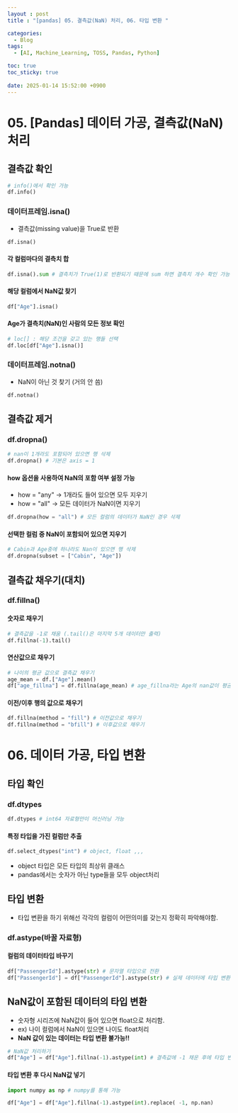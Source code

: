 ```yaml
---
layout : post
title : "[pandas] 05. 결측값(NaN) 처리, 06. 타입 변환 "

categories:
  - Blog
tags:
  - [AI, Machine_Learning, TOSS, Pandas, Python]

toc: true
toc_sticky: true
 
date: 2025-01-14 15:52:00 +0900
---
```

# 05. [Pandas] 데이터 가공, 결측값(NaN) 처리

## 결측값 확인
```python
# info()에서 확인 가능
df.info()
```

### 데이터프레임.isna()
- 결측값(missing value)을 True로 반환
~~~python
df.isna()
~~~

#### 각 컬럼마다의 결측치 합
~~~python
df.isna().sum # 결측치가 True(1)로 반환되기 때문에 sum 하면 결측치 개수 확인 가능
~~~

#### 해당 컬럼에서 NaN값 찾기
~~~python
df["Age"].isna()
~~~

#### Age가 결측치(NaN)인 사람의 모든 정보 확인
~~~python
# loc[] : 해당 조건을 갖고 있는 행들 선택
df.loc[df["Age"].isna()]
~~~

### 데이터프레임.notna()
- NaN이 아닌 것 찾기 (거의 안 씀)
~~~python
df.notna()
~~~

## 결측값 제거

### df.dropna() 
~~~python
# nan이 1개라도 포함되어 있으면 행 삭제
df.dropna() # 기본은 axis = 1
~~~

#### how 옵션을 사용하여 NaN의 포함 여부 설정 가능
- how = "any" -> 1개라도 들어 있으면 모두 지우기
- how = "all" -> 모든 데이터가 NaN이면 지우기
~~~python
df.dropna(how = "all") # 모든 컬럼의 데이터가 NaN인 경우 삭제 
~~~

#### 선택한 컬럼 중 NaN이 포함되어 있으면 지우기
~~~python
# Cabin과 Age중에 하나라도 Nan이 있으면 행 삭제 
df.dropna(subset = ["Cabin", "Age"])
~~~

## 결측값 채우기(대치)
### df.fillna()

#### 숫자로 채우기
~~~python
# 결측값을 -1로 채움 (.tail()은 마지막 5개 데이터만 출력)
df.fillna(-1).tail()
~~~

#### 연산값으로 채우기
~~~python
# 나이의 평균 값으로 결측값 채우기
age_mean = df.["Age"].mean()
df["age_fillna"] = df.fillna(age_mean) # age_fillna라는 Age의 nan값이 평균 값으로 채워진 새로운 컬럼 추가
~~~

#### 이전/이후 행의 값으로 채우기
~~~python
df.fillna(method = "fill") # 이전값으로 채우기
df.fillna(method = "bfill") # 이후값으로 채우기
~~~

# 06. 데이터 가공, 타입 변환

## 타입 확인
### df.dtypes
~~~python
df.dtypes # int64 자료형만이 머신러닝 가능
~~~
#### 특정 타입을 가진 컬럼만 추출
~~~python
df.select_dtypes("int") # object, float ,,,
~~~
- object 타입은 모든 타입의 최상위 클래스
- pandas에서는 숫자가 아닌 type들을 모두 object처리
## 타입 변환
- 타입 변환을 하기 위해선 각각의 컬럼이 어떤의미를 갖는지 정확히 파악해야함.
### df.astype(바꿀 자료형)
#### 컬럼의 데이터타입 바꾸기
~~~python
df["PassengerId"].astype(str) # 문자열 타입으로 전환
df["PassengerId"] = df["PassengerId"].astype(str) # 실제 데이터에 타입 변환 적용
~~~
## NaN값이 포함된 데이터의 타입 변환
- 숫자형 시리즈에 NaN값이 들어 있으면 float으로 처리함.
- ex) 나이 컬럼에서 NaN이 있으면 나이도 float처리
- **NaN 값이 있는 데이터는 타입 변환 불가능!!**

~~~python
# NaN값 처리하기
df["Age"] = df["Age"].fillna(-1).astype(int) # 결측값에 -1 채운 후에 타입 변환
~~~
#### 타입 변환 후 다시 NaN값 넣기
~~~python
import numpy as np # numpy를 통해 가능 

df["Age"] = df["Age"].fillna(-1).astype(int).replace( -1, np.nan)
~~~
